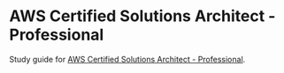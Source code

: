 # AWS Certified Solutions Architect - Professional
Study guide for [AWS Certified Solutions Architect - Professional](https://aws.amazon.com/certification/certified-solutions-architect-professional/).
